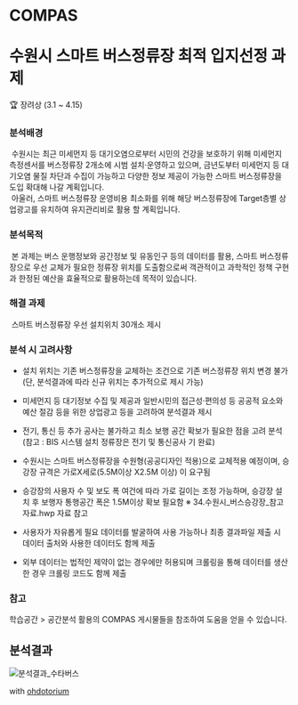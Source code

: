 # COMPAS<br><br>수원시 스마트 버스정류장 최적 입지선정 과제
🏆 장려상
(3.1 ~ 4.15)

### 분석배경
&nbsp;수원시는 최근 미세먼지 등 대기오염으로부터 시민의 건강을 보호하기 위해 미세먼지 측정센서를 버스정류장 2개소에 시범 설치‧운영하고 있으며, 금년도부터 미세먼지 등 대기오염 물질 차단과 수집이 가능하고 다양한 정보 제공이 가능한 스마트 버스정류장을 도입 확대해 나갈 계획입니다.
<br>&nbsp;아울러, 스마트 버스정류장 운영비용 최소화를 위해 해당 버스정류장에 Target층별 상업광고를 유치하여 유지관리비로 활용 할 계획입니다.
### 분석목적
&nbsp;본 과제는 버스 운행정보와 공간정보 및 유동인구 등의 데이터를 활용, 스마트 버스정류장으로 우선 교체가 필요한 정류장 위치를 도출함으로써 객관적이고 과학적인 정책 구현과 한정된 예산을 효율적으로 활용하는데 목적이 있습니다.
### 해결 과제
&nbsp;스마트 버스정류장 우선 설치위치 30개소 제시
	
### 분석 시 고려사항
- 설치 위치는 기존 버스정류장을 교체하는 조건으로 기존 버스정류장 위치 변경 불가(단, 분석결과에 따라 신규 위치는 추가적으로
  제시 가능)
- 미세먼지 등 대기정보 수집 및 제공과 일반시민의 접근성‧편의성 등 공공적 요소와 예산 절감 등을 위한 상업광고 등을 고려하여
  분석결과 제시
- 전기, 통신 등 추가 공사는 불가하고 최소 보행 공간 확보가 필요한 점을 고려 분석(참고 : BIS 시스템 설치 정류장은 전기 및 통신공사
  기 완료)

- 수원시는 스마트 버스정류장을 수원형(공공디자인 적용)으로 교체적용 예정이며, 승강장 규격은 가로X세로(5.5M이상 X2.5M 이상)
  이 요구됨
- 승강장의 사용자 수 및 보도 폭 여건에 따라 가로 길이는 조정 가능하며, 승강장 설치 후 보행자 통행공간 폭은 1.5M이상 확보 필요함
  ※ 34.수원시_버스승강장_참고자료.hwp 자료 참고

- 사용자가 자유롭게 필요 데이터를 발굴하여 사용 가능하나 최종 결과파일 제출 시 데이터 출처와 사용한 데이터도 함께 제출
- 외부 데이터는 법적인 제약이 없는 경우에만 허용되며 크롤링을 통해 데이터를 생산 한 경우 크롤링 코드도 함께 제출
### 참고
학습공간 > 공간분석 활용의 COMPAS 게시물들을 참조하여 도움을 얻을 수 있습니다.

## 분석결과
![분석결과_수타버스](https://user-images.githubusercontent.com/63916774/116225045-52b84480-a78c-11eb-9da4-477a78ca5010.png)

with [ohdotorium](https://github.com/keepproceeding)

